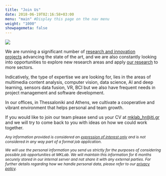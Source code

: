 ```yaml
---
title: "Join Us"
date: 2018-06-19T02:16:58+03:00
menu: "main" #Display this page on the nav menu
weight: "1000" 
showpagemeta: false
---
```

<img src="https://mklab.iti.gr/files/images/certh-office.jpg" />
<p>
We are running a significant number of <a href="https://mklab.iti.gr/projects/" target="_blank">research and innovation projects</a> advancing the state of the art, and we are also constantly looking into opportunities to explore new research areas and apply <a href="https://mklab.iti.gr/research/" target="_blank">our research</a> to more sectors.
</p>
<p>
Indicatively, the type of expertise we are looking for, lies in the areas of multimedia content analysis, computer vision, data science, AI and deep learning, sensors data fusion, VR, BCI but we also have frequent needs in project management and software development.
</p>
<p>
In our offices, in Thessaloniki and Athens, we cultivate a cooperative and vibrant environment that helps personal and team growth.
</p>
<p>
If you would like to join our team please send us your CV at <a href="mailto:mklab_hr@iti.gr">mklab_hr@iti.gr</a> and we will try to come back to you with ideas on how we could work together.
</p>
<p style="font-size:12px;">
<i>Any information provided is considered an <u>expression of interest only</u> and is not considered in any way part of a formal job application.</i>
</p>
<p style="font-size:12px;">
<i>We will use the personal information you send us strictly for the purposes of considering possible job opportunities at MKLab. We will maintain this information for 6 months securely stored in our internal server and not share it with any external parties. For further details regarding how we handle personal data, please refer to our <a href="https://mklab.iti.gr/privacy-policy/">privacy policy</a>.</i>
</p>



